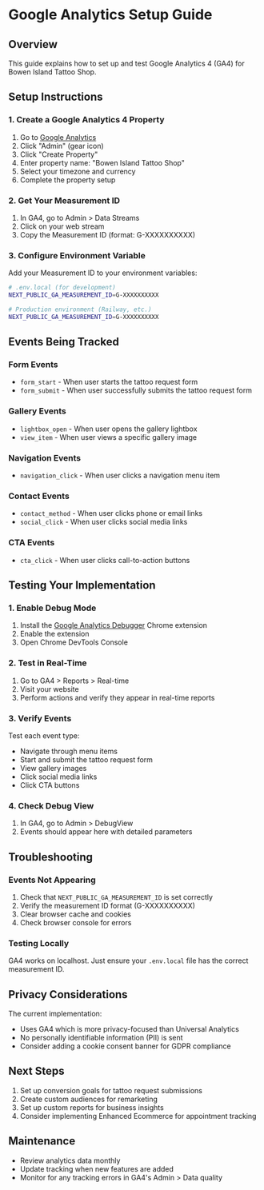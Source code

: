 # Google Analytics Setup Guide

## Overview
This guide explains how to set up and test Google Analytics 4 (GA4) for Bowen Island Tattoo Shop.

## Setup Instructions

### 1. Create a Google Analytics 4 Property
1. Go to [Google Analytics](https://analytics.google.com)
2. Click "Admin" (gear icon)
3. Click "Create Property"
4. Enter property name: "Bowen Island Tattoo Shop"
5. Select your timezone and currency
6. Complete the property setup

### 2. Get Your Measurement ID
1. In GA4, go to Admin > Data Streams
2. Click on your web stream
3. Copy the Measurement ID (format: G-XXXXXXXXXX)

### 3. Configure Environment Variable
Add your Measurement ID to your environment variables:

```bash
# .env.local (for development)
NEXT_PUBLIC_GA_MEASUREMENT_ID=G-XXXXXXXXXX

# Production environment (Railway, etc.)
NEXT_PUBLIC_GA_MEASUREMENT_ID=G-XXXXXXXXXX
```

## Events Being Tracked

### Form Events
- `form_start` - When user starts the tattoo request form
- `form_submit` - When user successfully submits the tattoo request form

### Gallery Events
- `lightbox_open` - When user opens the gallery lightbox
- `view_item` - When user views a specific gallery image

### Navigation Events
- `navigation_click` - When user clicks a navigation menu item

### Contact Events
- `contact_method` - When user clicks phone or email links
- `social_click` - When user clicks social media links

### CTA Events
- `cta_click` - When user clicks call-to-action buttons

## Testing Your Implementation

### 1. Enable Debug Mode
1. Install the [Google Analytics Debugger](https://chrome.google.com/webstore/detail/google-analytics-debugger/jnkmfdileelhofjcijamephohjechhna) Chrome extension
2. Enable the extension
3. Open Chrome DevTools Console

### 2. Test in Real-Time
1. Go to GA4 > Reports > Real-time
2. Visit your website
3. Perform actions and verify they appear in real-time reports

### 3. Verify Events
Test each event type:
- Navigate through menu items
- Start and submit the tattoo request form
- View gallery images
- Click social media links
- Click CTA buttons

### 4. Check Debug View
1. In GA4, go to Admin > DebugView
2. Events should appear here with detailed parameters

## Troubleshooting

### Events Not Appearing
1. Check that `NEXT_PUBLIC_GA_MEASUREMENT_ID` is set correctly
2. Verify the measurement ID format (G-XXXXXXXXXX)
3. Clear browser cache and cookies
4. Check browser console for errors

### Testing Locally
GA4 works on localhost. Just ensure your `.env.local` file has the correct measurement ID.

## Privacy Considerations

The current implementation:
- Uses GA4 which is more privacy-focused than Universal Analytics
- No personally identifiable information (PII) is sent
- Consider adding a cookie consent banner for GDPR compliance

## Next Steps

1. Set up conversion goals for tattoo request submissions
2. Create custom audiences for remarketing
3. Set up custom reports for business insights
4. Consider implementing Enhanced Ecommerce for appointment tracking

## Maintenance

- Review analytics data monthly
- Update tracking when new features are added
- Monitor for any tracking errors in GA4's Admin > Data quality